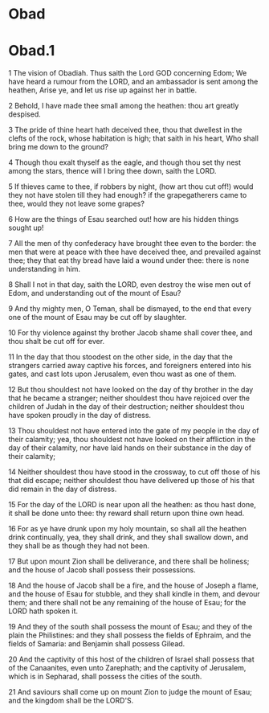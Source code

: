 # Obad

# Obad.1

1 The vision of Obadiah. Thus saith the Lord GOD concerning Edom; We have heard a rumour from the LORD, and an ambassador is sent among the heathen, Arise ye, and let us rise up against her in battle.

2 Behold, I have made thee small among the heathen: thou art greatly despised.

3 The pride of thine heart hath deceived thee, thou that dwellest in the clefts of the rock, whose habitation is high; that saith in his heart, Who shall bring me down to the ground?

4 Though thou exalt thyself as the eagle, and though thou set thy nest among the stars, thence will I bring thee down, saith the LORD.

5 If thieves came to thee, if robbers by night, (how art thou cut off!) would they not have stolen till they had enough? if the grapegatherers came to thee, would they not leave some grapes?

6 How are the things of Esau searched out! how are his hidden things sought up!

7 All the men of thy confederacy have brought thee even to the border: the men that were at peace with thee have deceived thee, and prevailed against thee; they that eat thy bread have laid a wound under thee: there is none understanding in him.

8 Shall I not in that day, saith the LORD, even destroy the wise men out of Edom, and understanding out of the mount of Esau?

9 And thy mighty men, O Teman, shall be dismayed, to the end that every one of the mount of Esau may be cut off by slaughter.

10 For thy violence against thy brother Jacob shame shall cover thee, and thou shalt be cut off for ever.

11 In the day that thou stoodest on the other side, in the day that the strangers carried away captive his forces, and foreigners entered into his gates, and cast lots upon Jerusalem, even thou wast as one of them.

12 But thou shouldest not have looked on the day of thy brother in the day that he became a stranger; neither shouldest thou have rejoiced over the children of Judah in the day of their destruction; neither shouldest thou have spoken proudly in the day of distress.

13 Thou shouldest not have entered into the gate of my people in the day of their calamity; yea, thou shouldest not have looked on their affliction in the day of their calamity, nor have laid hands on their substance in the day of their calamity;

14 Neither shouldest thou have stood in the crossway, to cut off those of his that did escape; neither shouldest thou have delivered up those of his that did remain in the day of distress.

15 For the day of the LORD is near upon all the heathen: as thou hast done, it shall be done unto thee: thy reward shall return upon thine own head.

16 For as ye have drunk upon my holy mountain, so shall all the heathen drink continually, yea, they shall drink, and they shall swallow down, and they shall be as though they had not been.

17 But upon mount Zion shall be deliverance, and there shall be holiness; and the house of Jacob shall possess their possessions.

18 And the house of Jacob shall be a fire, and the house of Joseph a flame, and the house of Esau for stubble, and they shall kindle in them, and devour them; and there shall not be any remaining of the house of Esau; for the LORD hath spoken it.

19 And they of the south shall possess the mount of Esau; and they of the plain the Philistines: and they shall possess the fields of Ephraim, and the fields of Samaria: and Benjamin shall possess Gilead.

20 And the captivity of this host of the children of Israel shall possess that of the Canaanites, even unto Zarephath; and the captivity of Jerusalem, which is in Sepharad, shall possess the cities of the south.

21 And saviours shall come up on mount Zion to judge the mount of Esau; and the kingdom shall be the LORD'S.

